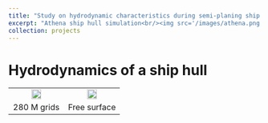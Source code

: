 ```yaml
---
title: "Study on hydrodynamic characteristics during semi-planing ship hull maneuvering"
excerpt: "Athena ship hull simulation<br/><img src='/images/athena.png'>"
collection: projects
---
```


# Hydrodynamics of a ship hull

<table>
 <tr align="center">
    <td width="50%"><img src="https://github.com/user-attachments/assets/d3cc452c-4e68-4257-88bd-dfd4ef12bd9b" width="45%"></td>
    <td width="50%"><img src="https://github.com/user-attachments/assets/862d0e8a-b780-4d71-bfc6-55d275d7303c" width="45%"></td>
 </tr>
 <tr align="center">
   <td width="50%">280 M grids</td>
   <td width="50%">Free surface</td>   
 </tr>
</table>
